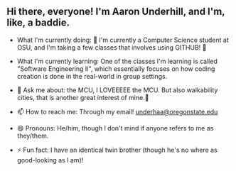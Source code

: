 ## Hi there, everyone! I'm Aaron Underhill, and I'm, like, a baddie. 


- What I'm currently doing: 🔭 I'm currently a Computer Science student at OSU, and I'm taking a few classes that involves using GITHUB! 🔭 

- What I'm currently learning: One of the classes I'm learning is called "Software Engineering II", which essentially focuses on how coding creation is done in the real-world in group settings. 

-  💬 Ask me about: the MCU, I LOVEEEEE the MCU. But also walkability cities, that is another great interest of mine.💬
   
- 📫 How to reach me: Through my email! underhaa@oregonstate.edu
  
- 😄 Pronouns: He/him, though I don't mind if anyone refers to me as they/them.
  
- ⚡ Fun fact: I have an identical twin brother (though he's no where as good-looking as I am)! 


